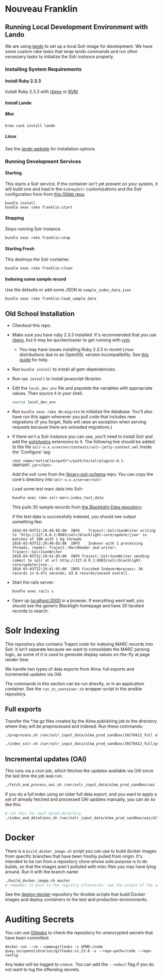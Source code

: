 
# Nouveau Franklin

## Running Local Development Environment with Lando
We are using [lando](https://docs.lando.dev/basics/) to set up a local Solr image for development. We have some custom rake tasks that wrap lando commands and run other necessary tasks to initialize the Solr instance properly.

### Installing System Requirements
#### Install Ruby 2.3.3
Install Ruby 2.3.3 with [rbenv](https://github.com/rbenv/rbenv) or [RVM](https://rvm.io/).
#### Install Lando
##### Mac
```
brew cask install lando
```

##### Linux
See the [lando website](https://docs.lando.dev/basics/installation.html#linux) for installation options

### Running Development Services

#### Starting
This starts a Solr service. If the container isn't yet present on your system, it will build one and load in the `GibneySolr` customizations and the Solr configuration from from [this Gitlab repo](https://gitlab.library.upenn.edu/franklin/franklin-solr-config/).
```
bundle install
bundle exec rake franklin:start
```

#### Stopping
Stops running Solr instance.
```
bundle exec rake franklin:stop
```

#### Starting Fresh
This destroys the Solr container.
```
bundle exec rake franklin:clean
```

#### Indexing some sample record
Use the defaults or add some JSON to `sample_index_data.json`
```
bundle exec rake franklin:load_sample_data
```

## Old School Installation

- Checkout this repo.

- Make sure you have ruby 2.3.3 installed. It's recommended that you
  use [rbenv](https://github.com/rbenv/rbenv), but it may be
  quicker/easier to get running with [rvm](https://rvm.io/).
  - You may have issues installing Ruby 2.3.3 in recent Linux distributions due to an OpenSSL version incompatibility. See [this guide](https://www.garron.me/en/linux/install-ruby-2-3-3-ubuntu.html) for help.

- Run `bundle install` to install all gem dependencies.

- Run `npm install` to install javascript libraries.

- Edit the `local_dev_env` file and populate the variables with
  appropriate values. Then source it in your shell.

  ```bash
  source local_dev_env
  ```

- Run `bundle exec rake db:migrate` to initialize the database. You'll
  also have run this again whenever you pull code that includes new
  migrations (if you forget, Rails will raise an exception when serving
  requests because there are unloaded migrations.)

- If there isn't a Solr instance you can use, you'll need to install
  Solr and add the
  [solrplugins](https://github.com/upenn-libraries/solrplugins)
  extensions to it. The following line should be added to the file
  `solr-x.x.x/server/contexts/solr-jetty-context.xml` inside the
  'Configure' tag:

  ```
  <Set name="extraClasspath">/path/to/solrplugins-0.1-SNAPSHOT.jar</Set>
  ```

  Add the solr core from the
  [library-solr-schema](https://gitlab.library.upenn.edu/discovery/library-solr-schema)
  repo. You can copy the core's directory into `solr-x.x.x/server/solr`

  Load some test marc data into Solr:

  ```bash
  bundle exec rake solr:marc:index_test_data
  ```

  This pulls 30 sample records from
  [the Blacklight-Data repository](https://github.com/projectblacklight/blacklight-data).

  If the test data is successfully indexed, you should see output
  something like:

  ```
  2016-03-03T12:29:40-05:00  INFO    Traject::SolrJsonWriter writing to 'http://127.0.0.1:8983/solr/blacklight-core/update/json' in batches of 100 with 1 bg threads
  2016-03-03T12:29:40-05:00  INFO    Indexer with 1 processing threads, reader: Traject::MarcReader and writer: Traject::SolrJsonWriter
  2016-03-03T12:29:41-05:00  INFO Traject::SolrJsonWriter sending commit to solr at url http://127.0.0.1:8983/solr/blacklight-core/update/json...
  2016-03-03T12:29:41-05:00  INFO finished Indexer#process: 30 records in 0.471 seconds; 63.8 records/second overall.
  ```

- Start the rails server:

  ```bash
  bundle exec rails s
  ```

- Open up [localhost:3000](localhost:3000) in a browser.  If
  everything went well, you should see the generic Blacklight homepage
  and have 30 faceted records to search.

# Solr Indexing

This repository also contains Traject code for indexing MARC records
into Solr. It isn't separate because we want to consolidate the MARC
parsing logic, as some of it is used to generate display values
on-the-fly at page render time.

We handle two types of data exports from Alma: full exports and
incremental updates via OAI.

The commands in this section can be run directly, or in an application
container. See the `run_in_container.sh` wrapper script in the ansible
repository.

## Full exports

Transfer the *.tar.gz files created by the Alma publishing job to the
directory where they will be preprocessed and indexed. Run these commands:

```bash
./preprocess.sh /var/solr_input_data/alma_prod_sandbox/20170412_full allTitles

./index_solr.sh /var/solr_input_data/alma_prod_sandbox/20170412_full/processed
```

## Incremental updates (OAI)

This runs via a cron job, which fetches the updates available via OAI
since the last time the job was run.

```bash
./fetch_and_process_oai.sh /var/solr_input_data/alma_prod_sandbox/oai
```

If you do a full index using an older full data export, and you want
to apply a set of already fetched and processed OAI updates manually,
you can do so like this:

```bash
# run this for each dated directory
./index_and_deletions.sh /var/solr_input_data/alma_prod_sandbox/oai/allTitles/2017_04_10_00_00 allTitles
```

# Docker

There is a `build_docker_image.sh` script you can use to build docker
images from specific branches that have been freshly pulled from
origin. It's intended to be run from a repository clone whose sole
purpose is to do builds, so that the images aren't polluted with misc
files you may have lying around. Run it with the branch name:

``` bash
./build_docker_image.sh master
# remember to push to the registry afterwards! see the output of the script.
```

See the
[deploy-docker](https://gitlab.library.upenn.edu/ansible/deploy-discovery)
repository for Ansible scripts that build Docker images and deploy containers
to the test and production environments.

# Auditing Secrets

You can use [Gitleaks](https://github.com/upenn-libraries/gitleaks) to check the repository for unencrypted secrets that have been committed.

```
docker run --rm --name=gitleaks -v $PWD:/code quay.io/upennlibraries/gitleaks:v1.23.0 -v --repo-path=/code --repo-config
```

Any leaks will be logged to `stdout`. You can add the `--redact` flag if you do not want to log the offending secrets.

